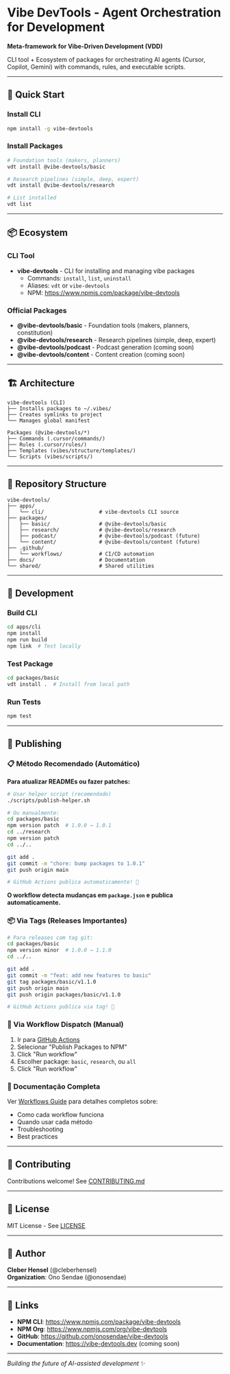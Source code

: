 # Vibe DevTools - Agent Orchestration for Development

**Meta-framework for Vibe-Driven Development (VDD)**

CLI tool + Ecosystem of packages for orchestrating AI agents (Cursor, Copilot, Gemini) with commands, rules, and executable scripts.

---

## 🚀 Quick Start

### Install CLI

```bash
npm install -g vibe-devtools
```

### Install Packages

```bash
# Foundation tools (makers, planners)
vdt install @vibe-devtools/basic

# Research pipelines (simple, deep, expert)
vdt install @vibe-devtools/research

# List installed
vdt list
```

---

## 📦 Ecosystem

### CLI Tool

- **vibe-devtools** - CLI for installing and managing vibe packages
  - Commands: `install`, `list`, `uninstall`
  - Aliases: `vdt` or `vibe-devtools`
  - NPM: https://www.npmjs.com/package/vibe-devtools

### Official Packages

- **@vibe-devtools/basic** - Foundation tools (makers, planners, constitution)
- **@vibe-devtools/research** - Research pipelines (simple, deep, expert)
- **@vibe-devtools/podcast** - Podcast generation (coming soon)
- **@vibe-devtools/content** - Content creation (coming soon)

---

## 🏗️ Architecture

```
vibe-devtools (CLI)
├── Installs packages to ~/.vibes/
├── Creates symlinks to project
└── Manages global manifest

Packages (@vibe-devtools/*)
├── Commands (.cursor/commands/)
├── Rules (.cursor/rules/)
├── Templates (vibes/structure/templates/)
└── Scripts (vibes/scripts/)
```

---

## 📂 Repository Structure

```
vibe-devtools/
├── apps/
│   └── cli/                  # vibe-devtools CLI source
├── packages/
│   ├── basic/                # @vibe-devtools/basic
│   ├── research/             # @vibe-devtools/research
│   ├── podcast/              # @vibe-devtools/podcast (future)
│   └── content/              # @vibe-devtools/content (future)
├── .github/
│   └── workflows/            # CI/CD automation
├── docs/                     # Documentation
└── shared/                   # Shared utilities
```

---

## 🔧 Development

### Build CLI

```bash
cd apps/cli
npm install
npm run build
npm link  # Test locally
```

### Test Package

```bash
cd packages/basic
vdt install .  # Install from local path
```

### Run Tests

```bash
npm test
```

---

## 🚀 Publishing

### 📋 Método Recomendado (Automático)

**Para atualizar READMEs ou fazer patches:**

```bash
# Usar helper script (recomendado)
./scripts/publish-helper.sh

# Ou manualmente:
cd packages/basic
npm version patch  # 1.0.0 → 1.0.1
cd ../research
npm version patch
cd ../..

git add .
git commit -m "chore: bump packages to 1.0.1"
git push origin main

# GitHub Actions publica automaticamente! 🚀
```

**O workflow detecta mudanças em `package.json` e publica automaticamente.**

### 📦 Via Tags (Releases Importantes)

```bash
# Para releases com tag git:
cd packages/basic
npm version minor  # 1.0.0 → 1.1.0
cd ../..

git add .
git commit -m "feat: add new features to basic"
git tag packages/basic/v1.1.0
git push origin main
git push origin packages/basic/v1.1.0

# GitHub Actions publica via tag! 🚀
```

### 🎯 Via Workflow Dispatch (Manual)

1. Ir para [GitHub Actions](https://github.com/onosendae/vibe-devtools/actions)
2. Selecionar "Publish Packages to NPM"
3. Click "Run workflow"
4. Escolher package: `basic`, `research`, ou `all`
5. Click "Run workflow"

### 📖 Documentação Completa

Ver [Workflows Guide](.github/workflows/WORKFLOWS-GUIDE.md) para detalhes completos sobre:
- Como cada workflow funciona
- Quando usar cada método
- Troubleshooting
- Best practices

---

## 🤝 Contributing

Contributions welcome! See [CONTRIBUTING.md](./CONTRIBUTING.md)

---

## 📄 License

MIT License - See [LICENSE](./LICENSE)

---

## 👤 Author

**Cleber Hensel** (@cleberhensel)  
**Organization**: Ono Sendae (@onosendae)

---

## 🔗 Links

- **NPM CLI**: https://www.npmjs.com/package/vibe-devtools
- **NPM Org**: https://www.npmjs.com/org/vibe-devtools
- **GitHub**: https://github.com/onosendae/vibe-devtools
- **Documentation**: https://vibe-devtools.dev (coming soon)

---

*Building the future of AI-assisted development* ✨
